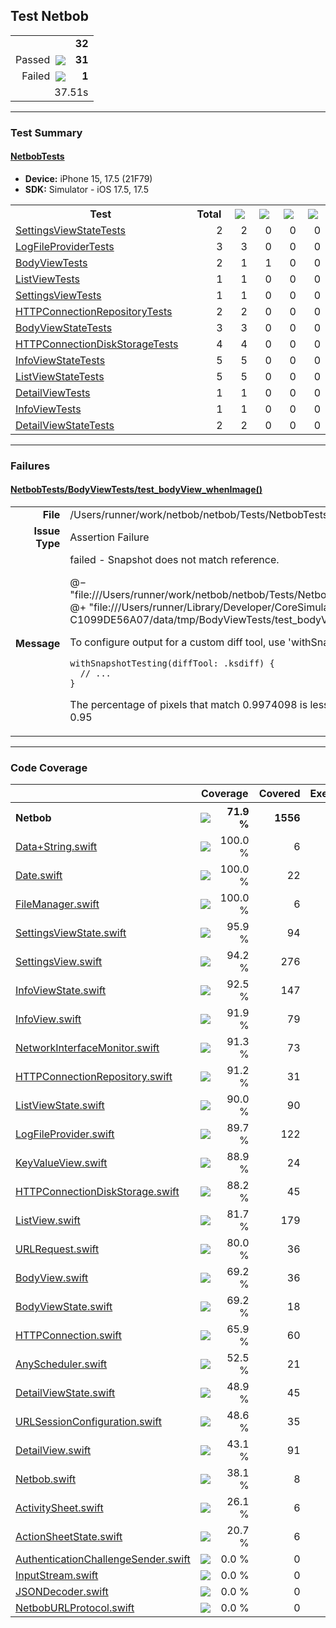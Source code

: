 ## Test Netbob

<table>
<tr>
  <td align="right" colspan="2"><b>32</b></td>
</tr>
<tr>
  <td align="right">Passed&nbsp;&nbsp;<img src="https://raw.github.com/lunij/xcresulttool/marc/svg/images/success.svg" align="center" /></td>
  <td align="right"><b>31</b></td>
</tr>
<tr>
  <td align="right">Failed&nbsp;&nbsp;<img src="https://raw.github.com/lunij/xcresulttool/marc/svg/images/failure.svg" align="center" /></td>
  <td align="right"><b>1</b></td>
</tr>
<tr>
  <td align="right" colspan="2">37.51s</td>
</tr>
</table>

---

### Test Summary

#### <a name="netbobtests_summary"/>[NetbobTests](#user-content-netbobtests)

- **Device:** iPhone 15, 17.5 (21F79)
- **SDK:** Simulator - iOS 17.5, 17.5
<table>
<tr>
  <th>Test</th>
  <th>Total</th>
  <th><img src="https://raw.github.com/lunij/xcresulttool/marc/svg/images/success.svg" align="center" /></th>
  <th><img src="https://raw.github.com/lunij/xcresulttool/marc/svg/images/failure.svg" align="center" /></th>
  <th><img src="https://raw.github.com/lunij/xcresulttool/marc/svg/images/skipped.svg" align="center" /></th>
  <th><img src="https://raw.github.com/lunij/xcresulttool/marc/svg/images/expected-failure.svg" align="center" /></th>
</tr>
<tr>
  <td align="left" width="368px"><a name="netbobtests_settingsviewstatetests_summary"/><a href="#user-content-netbobtests_settingsviewstatetests">SettingsViewStateTests</a></td>
  <td align="right" width="80px">2</td>
  <td align="right" width="80px">2</td>
  <td align="right" width="80px">0</td>
  <td align="right" width="80px">0</td>
  <td align="right" width="80px">0</td>
</tr>
<tr>
  <td align="left" width="368px"><a name="netbobtests_logfileprovidertests_summary"/><a href="#user-content-netbobtests_logfileprovidertests">LogFileProviderTests</a></td>
  <td align="right" width="80px">3</td>
  <td align="right" width="80px">3</td>
  <td align="right" width="80px">0</td>
  <td align="right" width="80px">0</td>
  <td align="right" width="80px">0</td>
</tr>
<tr>
  <td align="left" width="368px"><a name="netbobtests_bodyviewtests_summary"/><a href="#user-content-netbobtests_bodyviewtests">BodyViewTests</a></td>
  <td align="right" width="80px">2</td>
  <td align="right" width="80px">1</td>
  <td align="right" width="80px">1</td>
  <td align="right" width="80px">0</td>
  <td align="right" width="80px">0</td>
</tr>
<tr>
  <td align="left" width="368px"><a name="netbobtests_listviewtests_summary"/><a href="#user-content-netbobtests_listviewtests">ListViewTests</a></td>
  <td align="right" width="80px">1</td>
  <td align="right" width="80px">1</td>
  <td align="right" width="80px">0</td>
  <td align="right" width="80px">0</td>
  <td align="right" width="80px">0</td>
</tr>
<tr>
  <td align="left" width="368px"><a name="netbobtests_settingsviewtests_summary"/><a href="#user-content-netbobtests_settingsviewtests">SettingsViewTests</a></td>
  <td align="right" width="80px">1</td>
  <td align="right" width="80px">1</td>
  <td align="right" width="80px">0</td>
  <td align="right" width="80px">0</td>
  <td align="right" width="80px">0</td>
</tr>
<tr>
  <td align="left" width="368px"><a name="netbobtests_httpconnectionrepositorytests_summary"/><a href="#user-content-netbobtests_httpconnectionrepositorytests">HTTPConnectionRepositoryTests</a></td>
  <td align="right" width="80px">2</td>
  <td align="right" width="80px">2</td>
  <td align="right" width="80px">0</td>
  <td align="right" width="80px">0</td>
  <td align="right" width="80px">0</td>
</tr>
<tr>
  <td align="left" width="368px"><a name="netbobtests_bodyviewstatetests_summary"/><a href="#user-content-netbobtests_bodyviewstatetests">BodyViewStateTests</a></td>
  <td align="right" width="80px">3</td>
  <td align="right" width="80px">3</td>
  <td align="right" width="80px">0</td>
  <td align="right" width="80px">0</td>
  <td align="right" width="80px">0</td>
</tr>
<tr>
  <td align="left" width="368px"><a name="netbobtests_httpconnectiondiskstoragetests_summary"/><a href="#user-content-netbobtests_httpconnectiondiskstoragetests">HTTPConnectionDiskStorageTests</a></td>
  <td align="right" width="80px">4</td>
  <td align="right" width="80px">4</td>
  <td align="right" width="80px">0</td>
  <td align="right" width="80px">0</td>
  <td align="right" width="80px">0</td>
</tr>
<tr>
  <td align="left" width="368px"><a name="netbobtests_infoviewstatetests_summary"/><a href="#user-content-netbobtests_infoviewstatetests">InfoViewStateTests</a></td>
  <td align="right" width="80px">5</td>
  <td align="right" width="80px">5</td>
  <td align="right" width="80px">0</td>
  <td align="right" width="80px">0</td>
  <td align="right" width="80px">0</td>
</tr>
<tr>
  <td align="left" width="368px"><a name="netbobtests_listviewstatetests_summary"/><a href="#user-content-netbobtests_listviewstatetests">ListViewStateTests</a></td>
  <td align="right" width="80px">5</td>
  <td align="right" width="80px">5</td>
  <td align="right" width="80px">0</td>
  <td align="right" width="80px">0</td>
  <td align="right" width="80px">0</td>
</tr>
<tr>
  <td align="left" width="368px"><a name="netbobtests_detailviewtests_summary"/><a href="#user-content-netbobtests_detailviewtests">DetailViewTests</a></td>
  <td align="right" width="80px">1</td>
  <td align="right" width="80px">1</td>
  <td align="right" width="80px">0</td>
  <td align="right" width="80px">0</td>
  <td align="right" width="80px">0</td>
</tr>
<tr>
  <td align="left" width="368px"><a name="netbobtests_infoviewtests_summary"/><a href="#user-content-netbobtests_infoviewtests">InfoViewTests</a></td>
  <td align="right" width="80px">1</td>
  <td align="right" width="80px">1</td>
  <td align="right" width="80px">0</td>
  <td align="right" width="80px">0</td>
  <td align="right" width="80px">0</td>
</tr>
<tr>
  <td align="left" width="368px"><a name="netbobtests_detailviewstatetests_summary"/><a href="#user-content-netbobtests_detailviewstatetests">DetailViewStateTests</a></td>
  <td align="right" width="80px">2</td>
  <td align="right" width="80px">2</td>
  <td align="right" width="80px">0</td>
  <td align="right" width="80px">0</td>
  <td align="right" width="80px">0</td>
</tr>
</table>

---

### Failures
<h4><a name="netbobtests_bodyviewtests/test_bodyview_whenimage()_failure-summary"/><a href="#user-content-netbobtests_bodyviewtests/test_bodyview_whenimage()">NetbobTests/BodyViewTests/test_bodyView_whenImage()</a></h4>
<table><tr><td align="right" width="100px"><b>File</b><td width="668px">/Users/runner/work/netbob/netbob/Tests/NetbobTests/Modules/Body/BodyViewTests.swift:15<tr><td align="right" width="100px"><b>Issue Type</b><td width="668px">Assertion Failure<tr><td align="right" width="100px"><b>Message</b><td width="668px">failed - Snapshot does not match reference.

@−
"file:///Users/runner/work/netbob/netbob/Tests/NetbobTests/Modules/Body/__Snapshots__/BodyViewTests/test_bodyView_whenImage.1.png"
@+
"file:///Users/runner/Library/Developer/CoreSimulator/Devices/7554B0DC-A258-4C19-94A9-C1099DE56A07/data/tmp/BodyViewTests/test_bodyView_whenImage.1.png"

To configure output for a custom diff tool, use 'withSnapshotTesting'. For example:

    withSnapshotTesting(diffTool: .ksdiff) {
      // ...
    }

The percentage of pixels that match 0.9974098 is less than required 1.0
The lowest perceptual color precision 0.0 is less than required 0.95</table>


---

### Code Coverage
<table>
<tr>
<th width="344px"></th>
<th colspan="2">Coverage</th>
<th width="100px">Covered</th>
<th width="100px">Executable</th>
</tr>
<tr>
<th align="left">Netbob</th>
<th width="120px"><img src="https://raw.github.com/lunij/xcresulttool/marc/svg/images/72.svg" align="center" /></th>
<th width="104px" align="right">71.9 %</th>
<th align="right">1556</th>
<th align="right">2163</th>
</tr>
<tr>
<td><a href="netbob/Sources/Netbob/Extensions/Data+String.swift">Data+String.swift</a></td>
<td><img src="https://raw.github.com/lunij/xcresulttool/marc/svg/images/100.svg" align="center" /></td>
<td align="right">100.0 %</td>
<td align="right">6</td>
<td align="right">6</td>
</tr>
<tr>
<td><a href="netbob/Sources/Netbob/Extensions/Date.swift">Date.swift</a></td>
<td><img src="https://raw.github.com/lunij/xcresulttool/marc/svg/images/100.svg" align="center" /></td>
<td align="right">100.0 %</td>
<td align="right">22</td>
<td align="right">22</td>
</tr>
<tr>
<td><a href="netbob/Sources/Netbob/Extensions/FileManager.swift">FileManager.swift</a></td>
<td><img src="https://raw.github.com/lunij/xcresulttool/marc/svg/images/100.svg" align="center" /></td>
<td align="right">100.0 %</td>
<td align="right">6</td>
<td align="right">6</td>
</tr>
<tr>
<td><a href="netbob/Sources/Netbob/Modules/Settings/SettingsViewState.swift">SettingsViewState.swift</a></td>
<td><img src="https://raw.github.com/lunij/xcresulttool/marc/svg/images/96.svg" align="center" /></td>
<td align="right">95.9 %</td>
<td align="right">94</td>
<td align="right">98</td>
</tr>
<tr>
<td><a href="netbob/Sources/Netbob/Modules/Settings/SettingsView.swift">SettingsView.swift</a></td>
<td><img src="https://raw.github.com/lunij/xcresulttool/marc/svg/images/94.svg" align="center" /></td>
<td align="right">94.2 %</td>
<td align="right">276</td>
<td align="right">293</td>
</tr>
<tr>
<td><a href="netbob/Sources/Netbob/Modules/Info/InfoViewState.swift">InfoViewState.swift</a></td>
<td><img src="https://raw.github.com/lunij/xcresulttool/marc/svg/images/92.svg" align="center" /></td>
<td align="right">92.5 %</td>
<td align="right">147</td>
<td align="right">159</td>
</tr>
<tr>
<td><a href="netbob/Sources/Netbob/Modules/Info/InfoView.swift">InfoView.swift</a></td>
<td><img src="https://raw.github.com/lunij/xcresulttool/marc/svg/images/92.svg" align="center" /></td>
<td align="right">91.9 %</td>
<td align="right">79</td>
<td align="right">86</td>
</tr>
<tr>
<td><a href="netbob/Sources/Netbob/Core/NetworkInterfaceMonitor.swift">NetworkInterfaceMonitor.swift</a></td>
<td><img src="https://raw.github.com/lunij/xcresulttool/marc/svg/images/91.svg" align="center" /></td>
<td align="right">91.3 %</td>
<td align="right">73</td>
<td align="right">80</td>
</tr>
<tr>
<td><a href="netbob/Sources/Netbob/Core/HTTPConnectionRepository.swift">HTTPConnectionRepository.swift</a></td>
<td><img src="https://raw.github.com/lunij/xcresulttool/marc/svg/images/91.svg" align="center" /></td>
<td align="right">91.2 %</td>
<td align="right">31</td>
<td align="right">34</td>
</tr>
<tr>
<td><a href="netbob/Sources/Netbob/Modules/List/ListViewState.swift">ListViewState.swift</a></td>
<td><img src="https://raw.github.com/lunij/xcresulttool/marc/svg/images/90.svg" align="center" /></td>
<td align="right">90.0 %</td>
<td align="right">90</td>
<td align="right">100</td>
</tr>
<tr>
<td><a href="netbob/Sources/Netbob/Core/LogFileProvider.swift">LogFileProvider.swift</a></td>
<td><img src="https://raw.github.com/lunij/xcresulttool/marc/svg/images/90.svg" align="center" /></td>
<td align="right">89.7 %</td>
<td align="right">122</td>
<td align="right">136</td>
</tr>
<tr>
<td><a href="netbob/Sources/Netbob/Core/UI/KeyValueView.swift">KeyValueView.swift</a></td>
<td><img src="https://raw.github.com/lunij/xcresulttool/marc/svg/images/89.svg" align="center" /></td>
<td align="right">88.9 %</td>
<td align="right">24</td>
<td align="right">27</td>
</tr>
<tr>
<td><a href="netbob/Sources/Netbob/Core/HTTPConnectionDiskStorage.swift">HTTPConnectionDiskStorage.swift</a></td>
<td><img src="https://raw.github.com/lunij/xcresulttool/marc/svg/images/88.svg" align="center" /></td>
<td align="right">88.2 %</td>
<td align="right">45</td>
<td align="right">51</td>
</tr>
<tr>
<td><a href="netbob/Sources/Netbob/Modules/List/ListView.swift">ListView.swift</a></td>
<td><img src="https://raw.github.com/lunij/xcresulttool/marc/svg/images/82.svg" align="center" /></td>
<td align="right">81.7 %</td>
<td align="right">179</td>
<td align="right">219</td>
</tr>
<tr>
<td><a href="netbob/Sources/Netbob/Extensions/URLRequest.swift">URLRequest.swift</a></td>
<td><img src="https://raw.github.com/lunij/xcresulttool/marc/svg/images/80.svg" align="center" /></td>
<td align="right">80.0 %</td>
<td align="right">36</td>
<td align="right">45</td>
</tr>
<tr>
<td><a href="netbob/Sources/Netbob/Modules/Body/BodyView.swift">BodyView.swift</a></td>
<td><img src="https://raw.github.com/lunij/xcresulttool/marc/svg/images/69.svg" align="center" /></td>
<td align="right">69.2 %</td>
<td align="right">36</td>
<td align="right">52</td>
</tr>
<tr>
<td><a href="netbob/Sources/Netbob/Modules/Body/BodyViewState.swift">BodyViewState.swift</a></td>
<td><img src="https://raw.github.com/lunij/xcresulttool/marc/svg/images/69.svg" align="center" /></td>
<td align="right">69.2 %</td>
<td align="right">18</td>
<td align="right">26</td>
</tr>
<tr>
<td><a href="netbob/Sources/Netbob/Core/HTTPConnection.swift">HTTPConnection.swift</a></td>
<td><img src="https://raw.github.com/lunij/xcresulttool/marc/svg/images/66.svg" align="center" /></td>
<td align="right">65.9 %</td>
<td align="right">60</td>
<td align="right">91</td>
</tr>
<tr>
<td><a href="netbob/Sources/Netbob/Core/AnyScheduler.swift">AnyScheduler.swift</a></td>
<td><img src="https://raw.github.com/lunij/xcresulttool/marc/svg/images/53.svg" align="center" /></td>
<td align="right">52.5 %</td>
<td align="right">21</td>
<td align="right">40</td>
</tr>
<tr>
<td><a href="netbob/Sources/Netbob/Modules/Detail/DetailViewState.swift">DetailViewState.swift</a></td>
<td><img src="https://raw.github.com/lunij/xcresulttool/marc/svg/images/49.svg" align="center" /></td>
<td align="right">48.9 %</td>
<td align="right">45</td>
<td align="right">92</td>
</tr>
<tr>
<td><a href="netbob/Sources/Netbob/Extensions/URLSessionConfiguration.swift">URLSessionConfiguration.swift</a></td>
<td><img src="https://raw.github.com/lunij/xcresulttool/marc/svg/images/49.svg" align="center" /></td>
<td align="right">48.6 %</td>
<td align="right">35</td>
<td align="right">72</td>
</tr>
<tr>
<td><a href="netbob/Sources/Netbob/Modules/Detail/DetailView.swift">DetailView.swift</a></td>
<td><img src="https://raw.github.com/lunij/xcresulttool/marc/svg/images/43.svg" align="center" /></td>
<td align="right">43.1 %</td>
<td align="right">91</td>
<td align="right">211</td>
</tr>
<tr>
<td><a href="netbob/Sources/Netbob/Core/Netbob.swift">Netbob.swift</a></td>
<td><img src="https://raw.github.com/lunij/xcresulttool/marc/svg/images/38.svg" align="center" /></td>
<td align="right">38.1 %</td>
<td align="right">8</td>
<td align="right">21</td>
</tr>
<tr>
<td><a href="netbob/Sources/Netbob/Core/UI/ActivitySheet.swift">ActivitySheet.swift</a></td>
<td><img src="https://raw.github.com/lunij/xcresulttool/marc/svg/images/26.svg" align="center" /></td>
<td align="right">26.1 %</td>
<td align="right">6</td>
<td align="right">23</td>
</tr>
<tr>
<td><a href="netbob/Sources/Netbob/Core/UI/ActionSheetState.swift">ActionSheetState.swift</a></td>
<td><img src="https://raw.github.com/lunij/xcresulttool/marc/svg/images/21.svg" align="center" /></td>
<td align="right">20.7 %</td>
<td align="right">6</td>
<td align="right">29</td>
</tr>
<tr>
<td><a href="netbob/Sources/Netbob/Core/AuthenticationChallengeSender.swift">AuthenticationChallengeSender.swift</a></td>
<td><img src="https://raw.github.com/lunij/xcresulttool/marc/svg/images/0.svg" align="center" /></td>
<td align="right">0.0 %</td>
<td align="right">0</td>
<td align="right">19</td>
</tr>
<tr>
<td><a href="netbob/Sources/Netbob/Extensions/InputStream.swift">InputStream.swift</a></td>
<td><img src="https://raw.github.com/lunij/xcresulttool/marc/svg/images/0.svg" align="center" /></td>
<td align="right">0.0 %</td>
<td align="right">0</td>
<td align="right">18</td>
</tr>
<tr>
<td><a href="netbob/Sources/Netbob/Extensions/JSONDecoder.swift">JSONDecoder.swift</a></td>
<td><img src="https://raw.github.com/lunij/xcresulttool/marc/svg/images/0.svg" align="center" /></td>
<td align="right">0.0 %</td>
<td align="right">0</td>
<td align="right">3</td>
</tr>
<tr>
<td><a href="netbob/Sources/Netbob/Core/NetbobURLProtocol.swift">NetbobURLProtocol.swift</a></td>
<td><img src="https://raw.github.com/lunij/xcresulttool/marc/svg/images/0.svg" align="center" /></td>
<td align="right">0.0 %</td>
<td align="right">0</td>
<td align="right">104</td>
</tr>
</table>